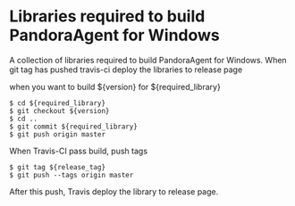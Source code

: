 Libraries required to build PandoraAgent for Windows
====================================================

A collection of libraries required to build PandoraAgent for Windows.
When git tag has pushed travis-ci deploy the libraries to release page

when you want to build ${version} for ${required_library}

```
$ cd ${required_library}
$ git checkout ${version}
$ cd ..
$ git commit ${required_library}
$ git push origin master
```

When Travis-CI pass build, push tags

```
$ git tag ${release_tag}
$ git push --tags origin master
```

After this push, Travis deploy the library to release page.


